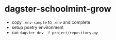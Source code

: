 # dagster-schoolmint-grow

- copy `.env-sample` to `.env` and complete
- setup poetry environment
- run `dagster dev -f project/repository.py`
